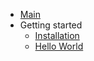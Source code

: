 - [Main](README.md)
- Getting started
  - [Installation](installation.md)
  - [Hello World](hello-world.md)

